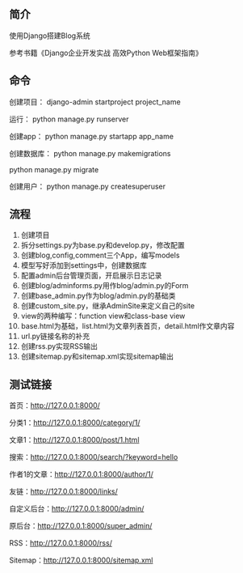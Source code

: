 ## 简介
使用Django搭建Blog系统

参考书籍《Django企业开发实战 高效Python Web框架指南》

## 命令
创建项目：
django-admin startproject project_name

运行：
python manage.py runserver

创建app：
python manage.py startapp app_name

创建数据库：
python manage.py makemigrations

python manage.py migrate

创建用户：
python manage.py createsuperuser

## 流程
1. 创建项目
2. 拆分settings.py为base.py和develop.py，修改配置
3. 创建blog,config,comment三个App，编写models
4. 模型写好添加到settings中，创建数据库
5. 配置admin后台管理页面，开启展示日志记录
6. 创建blog/adminforms.py用作blog/admin.py的Form
7. 创建base_admin.py作为blog/admin.py的基础类
8. 创建custom_site.py，继承AdminSite来定义自己的site
9. view的两种编写：function view和class-base view
10. base.html为基础，list.html为文章列表首页，detail.html作文章内容
11. url.py链接名称的补充
12. 创建rss.py实现RSS输出
13. 创建sitemap.py和sitemap.xml实现sitemap输出

## 测试链接
首页：http://127.0.0.1:8000/

分类1：http://127.0.0.1:8000/category/1/

文章1：http://127.0.0.1:8000/post/1.html

搜索：http://127.0.0.1:8000/search/?keyword=hello

作者1的文章：http://127.0.0.1:8000/author/1/

友链：http://127.0.0.1:8000/links/

自定义后台：http://127.0.0.1:8000/admin/

原后台：http://127.0.0.1:8000/super_admin/

RSS：http://127.0.0.1:8000/rss/

Sitemap：http://127.0.0.1:8000/sitemap.xml

